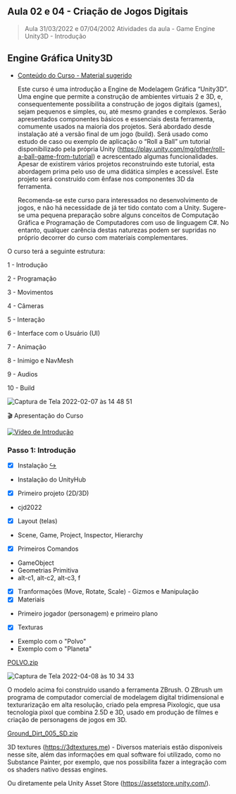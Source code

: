 ## Aula 02 e 04 - Criação de Jogos Digitais

> Aula 31/03/2022 e 07/04/2002 
> Atividades da aula - Game Engine Unity3D - Introdução

## Engine Gráfica Unity3D

- [Conteúdo do Curso - Material sugerido](https://docs.unity3d.com/Manual/Materials.html)

	Este curso é uma introdução a Engine de Modelagem Gráfica “Unity3D”. Uma engine que permite a construção de ambientes virtuais 2 e 3D, e, consequentemente possibilita a construção de jogos digitais (games), sejam pequenos e simples, ou, até mesmo grandes e complexos. Serão apresentados componentes básicos e essenciais desta ferramenta, comumente usados na maioria dos projetos. Será abordado desde instalação até a versão final de um jogo (build). Será usado como estudo de caso ou exemplo de aplicação o “Roll a Ball” um tutorial disponibilizado pela própria Unity (https://play.unity.com/mg/other/roll-a-ball-game-from-tutorial) e acrescentado algumas funcionalidades. Apesar de existirem vários projetos reconstruindo este tutorial, esta abordagem prima pelo uso de uma didática simples e acessível. Este projeto será construído com ênfase nos componentes 3D da ferramenta.

	Recomenda-se este curso para interessados no desenvolvimento de jogos, e não há necessidade de já ter tido contato com a Unity. Sugere-se uma pequena preparação sobre alguns conceitos de Computação Gráfica e Programação de Computadores com uso de linguagem C#. No entanto, qualquer carência destas naturezas podem ser supridas no próprio decorrer do curso com materiais complementares.

O curso terá a seguinte estrutura:

1 - Introdução

2 - Programação

3 - Movimentos

4 - Câmeras

5 - Interação

6 - Interface com o Usuário (UI)

7 - Animação

8 - Inimigo e NavMesh

9 - Audios

10 - Build

![Captura de Tela 2022-02-07 às 14 48 51](https://user-images.githubusercontent.com/81576640/152843772-52fd5503-e118-45ae-baa9-4360e7e3c30d.png)

🎬 Apresentação do Curso

[![Vídeo de Introdução](https://github.com/marcoswagner-commits/projetos_cg/blob/aa3f6a6ace359cfac3b5b9f9758fb9c642fe950b/Capa_Aula_Unity3D.png)](https://www.youtube.com/watch?v=VFsOvShfL-M)



### Passo 1: Introdução
- [x] Instalação [↪️](https://unity3d.com/pt/get-unity/download)
 - Instalação do UnityHub
- [x] Primeiro projeto (2D/3D)
 - cjd2022
- [x] Layout (telas)
 - Scene, Game, Project, Inspector, Hierarchy
- [x] Primeiros Comandos
 - GameObject 
 - Geometrias Primitiva
- alt-c1, alt-c2, alt-c3, f
- [x] Tranformações (Move, Rotate, Scale) - Gizmos e Manipulação
- [x] Materiais
 - Primeiro jogador (personagem) e primeiro plano
- [x] Texturas
 - Exemplo com o "Polvo"
 - Exemplo com o "Planeta"

[POLVO.zip](https://github.com/marcoswagner-commits/jogos_digitais/files/8410350/POLVO.zip)

![Captura de Tela 2022-04-08 às 10 34 33](https://user-images.githubusercontent.com/81576640/162446893-2d0e7fb2-27cb-4632-98d1-1312e87e48d6.png)


O modelo acima foi construído usando a ferramenta ZBrush. O ZBrush um programa de computador comercial de modelagem digital tridimensional e texturarização em alta resolução, criado pela empresa Pixologic, que usa tecnologia pixol que combina 2.5D e 3D, usado em produção de filmes e criação de personagens de jogos em 3D.

[Ground_Dirt_005_SD.zip](https://github.com/marcoswagner-commits/jogos_digitais/files/8420769/Ground_Dirt_005_SD.zip)

3D textures (https://3dtextures.me) - Diversos materiais estão disponíveis nesse site, além das informações em qual software foi utilizado, como no Substance Painter, por exemplo, que nos possibilita fazer a integração com os shaders nativo dessas engines.

Ou diretamente pela Unity Asset Store (https://assetstore.unity.com/).
